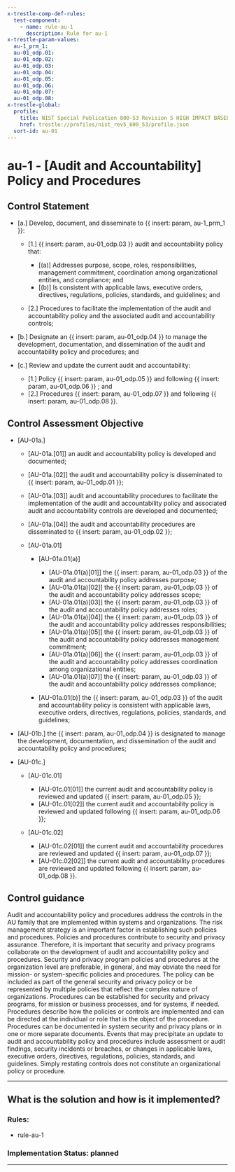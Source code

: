 ```yaml
---
x-trestle-comp-def-rules:
  test-component:
    - name: rule-au-1
      description: Rule for au-1
x-trestle-param-values:
  au-1_prm_1:
  au-01_odp.01:
  au-01_odp.02:
  au-01_odp.03:
  au-01_odp.04:
  au-01_odp.05:
  au-01_odp.06:
  au-01_odp.07:
  au-01_odp.08:
x-trestle-global:
  profile:
    title: NIST Special Publication 800-53 Revision 5 HIGH IMPACT BASELINE
    href: trestle://profiles/nist_rev5_800_53/profile.json
  sort-id: au-01
---
```


# au-1 - \[Audit and Accountability\] Policy and Procedures

## Control Statement

- \[a.\] Develop, document, and disseminate to {{ insert: param, au-1_prm_1 }}:

  - \[1.\] {{ insert: param, au-01_odp.03 }} audit and accountability policy that:

    - \[(a)\] Addresses purpose, scope, roles, responsibilities, management commitment, coordination among organizational entities, and compliance; and
    - \[(b)\] Is consistent with applicable laws, executive orders, directives, regulations, policies, standards, and guidelines; and

  - \[2.\] Procedures to facilitate the implementation of the audit and accountability policy and the associated audit and accountability controls;

- \[b.\] Designate an {{ insert: param, au-01_odp.04 }} to manage the development, documentation, and dissemination of the audit and accountability policy and procedures; and

- \[c.\] Review and update the current audit and accountability:

  - \[1.\] Policy {{ insert: param, au-01_odp.05 }} and following {{ insert: param, au-01_odp.06 }} ; and
  - \[2.\] Procedures {{ insert: param, au-01_odp.07 }} and following {{ insert: param, au-01_odp.08 }}.

## Control Assessment Objective

- \[AU-01a.\]

  - \[AU-01a.[01]\] an audit and accountability policy is developed and documented;
  - \[AU-01a.[02]\] the audit and accountability policy is disseminated to {{ insert: param, au-01_odp.01 }};
  - \[AU-01a.[03]\] audit and accountability procedures to facilitate the implementation of the audit and accountability policy and associated audit and accountability controls are developed and documented;
  - \[AU-01a.[04]\] the audit and accountability procedures are disseminated to {{ insert: param, au-01_odp.02 }};
  - \[AU-01a.01\]

    - \[AU-01a.01(a)\]

      - \[AU-01a.01(a)[01]\] the {{ insert: param, au-01_odp.03 }} of the audit and accountability policy addresses purpose;
      - \[AU-01a.01(a)[02]\] the {{ insert: param, au-01_odp.03 }} of the audit and accountability policy addresses scope;
      - \[AU-01a.01(a)[03]\] the {{ insert: param, au-01_odp.03 }} of the audit and accountability policy addresses roles;
      - \[AU-01a.01(a)[04]\] the {{ insert: param, au-01_odp.03 }} of the audit and accountability policy addresses responsibilities;
      - \[AU-01a.01(a)[05]\] the {{ insert: param, au-01_odp.03 }} of the audit and accountability policy addresses management commitment;
      - \[AU-01a.01(a)[06]\] the {{ insert: param, au-01_odp.03 }} of the audit and accountability policy addresses coordination among organizational entities;
      - \[AU-01a.01(a)[07]\] the {{ insert: param, au-01_odp.03 }} of the audit and accountability policy addresses compliance;

    - \[AU-01a.01(b)\] the {{ insert: param, au-01_odp.03 }} of the audit and accountability policy is consistent with applicable laws, executive orders, directives, regulations, policies, standards, and guidelines;

- \[AU-01b.\] the {{ insert: param, au-01_odp.04 }} is designated to manage the development, documentation, and dissemination of the audit and accountability policy and procedures;

- \[AU-01c.\]

  - \[AU-01c.01\]

    - \[AU-01c.01[01]\] the current audit and accountability policy is reviewed and updated {{ insert: param, au-01_odp.05 }};
    - \[AU-01c.01[02]\] the current audit and accountability policy is reviewed and updated following {{ insert: param, au-01_odp.06 }};

  - \[AU-01c.02\]

    - \[AU-01c.02[01]\] the current audit and accountability procedures are reviewed and updated {{ insert: param, au-01_odp.07 }};
    - \[AU-01c.02[02]\] the current audit and accountability procedures are reviewed and updated following {{ insert: param, au-01_odp.08 }}.

## Control guidance

Audit and accountability policy and procedures address the controls in the AU family that are implemented within systems and organizations. The risk management strategy is an important factor in establishing such policies and procedures. Policies and procedures contribute to security and privacy assurance. Therefore, it is important that security and privacy programs collaborate on the development of audit and accountability policy and procedures. Security and privacy program policies and procedures at the organization level are preferable, in general, and may obviate the need for mission- or system-specific policies and procedures. The policy can be included as part of the general security and privacy policy or be represented by multiple policies that reflect the complex nature of organizations. Procedures can be established for security and privacy programs, for mission or business processes, and for systems, if needed. Procedures describe how the policies or controls are implemented and can be directed at the individual or role that is the object of the procedure. Procedures can be documented in system security and privacy plans or in one or more separate documents. Events that may precipitate an update to audit and accountability policy and procedures include assessment or audit findings, security incidents or breaches, or changes in applicable laws, executive orders, directives, regulations, policies, standards, and guidelines. Simply restating controls does not constitute an organizational policy or procedure.

______________________________________________________________________

## What is the solution and how is it implemented?

<!-- For implementation status enter one of: implemented, partial, planned, alternative, not-applicable -->

<!-- Note that the list of rules under ### Rules: is read-only and changes will not be captured after assembly to JSON -->

<!-- Add control implementation description here for control: au-1 -->

### Rules:

  - rule-au-1

### Implementation Status: planned

______________________________________________________________________

